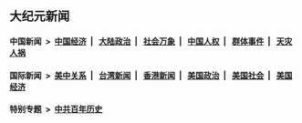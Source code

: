 ## 大纪元新闻

#### 中国新闻 &nbsp;>&nbsp; [中国经济](indexes/ncid283/README.md?05160845) &nbsp;| &nbsp; [大陆政治](indexes/ncid277/README.md?05160845) &nbsp;| &nbsp; [社会万象](indexes/ncid282/README.md?05160845) &nbsp;| &nbsp; [中国人权](indexes/ncid278/README.md?05160845) &nbsp;| &nbsp; [群体事件](indexes/ncid279/README.md?05160845) &nbsp;| &nbsp; [天灾人祸](indexes/ncid280/README.md?05160845)

#### 国际新闻 &nbsp;>&nbsp; [美中关系](indexes/nf1412576/README.md?05160845) &nbsp;| &nbsp; [台湾新闻](indexes/ncid1349361/README.md?05160845) &nbsp;| &nbsp; [香港新闻](indexes/ncid1349362/README.md?05160845) &nbsp;| &nbsp; [美国政治](indexes/ncid1078159/README.md?05160845) &nbsp;| &nbsp; [美国社会](indexes/ncid1078160/README.md?05160845) &nbsp;| &nbsp; [美国经济](indexes/ncid1078158/README.md?05160845)

#### 特别专题 &nbsp;>&nbsp; [中共百年历史](https://github.com/epoch-news/epoch-special/blob/master/README.md?05160845)  
